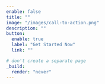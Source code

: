 ```yaml
---
enable: false
title: ""
image: "/images/call-to-action.png"
description: ""
button:
  enable: true
  label: "Get Started Now"
  link: ""

# don't create a separate page
_build:
  render: "never"
---
```

